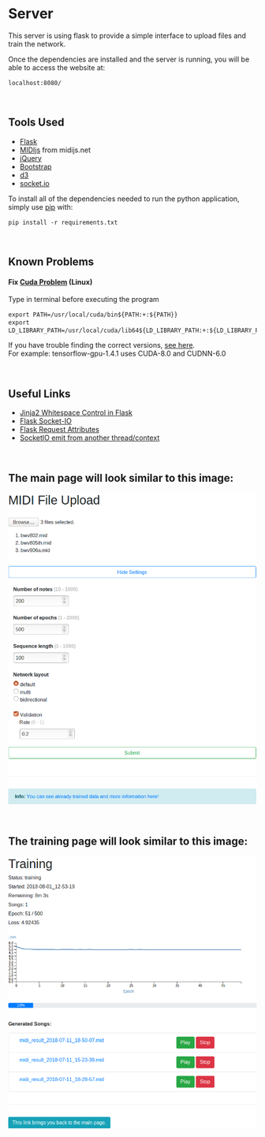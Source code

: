 # Server

This server is using flask to provide a simple interface to upload files and train the network.

Once the dependencies are installed and the server is running,
you will be able to access the website at:

```
localhost:8080/
```

<br/>

## Tools Used
- [Flask](http://flask.pocoo.org/)
- [MIDIjs](http://www.midijs.net/) from midijs.net
- [jQuery](https://github.com/jquery/jquery)
- [Bootstrap](https://github.com/twbs/bootstrap)
- [d3](https://github.com/d3/d3)
- [socket.io](https://github.com/socketio/socket.io)

To install all of the dependencies needed to run the python application,
simply use [pip](https://pypi.org/) with:

```
pip install -r requirements.txt
```


<br/>

## Known Problems

#### Fix [Cuda Problem](https://stackoverflow.com/questions/42013316/after-building-tensorflow-from-source-seeing-libcudart-so-and-libcudnn-errors) (Linux)
Type in terminal before executing the program

```
export PATH=/usr/local/cuda/bin${PATH:+:${PATH}}
export LD_LIBRARY_PATH=/usr/local/cuda/lib64${LD_LIBRARY_PATH:+:${LD_LIBRARY_PATH}}
```

If you have trouble finding the correct versions, [see here](https://stackoverflow.com/questions/48575900/how-to-install-tensorflow-gpu-with-cuda8-0).  
For example: tensorflow-gpu-1.4.1 uses CUDA-8.0 and CUDNN-6.0


<br/>

## Useful Links
- [Jinja2 Whitespace Control in Flask](https://pythonadventures.wordpress.com/2015/01/29/flask-jinja2-dont-print-empty-lines/)
- [Flask Socket-IO](https://flask-socketio.readthedocs.io/en/latest/)
- [Flask Request Attributes](https://tedboy.github.io/flask/generated/generated/flask.Request.html#attributes)
- [SocketIO emit from another thread/context](https://stackoverflow.com/questions/31647081/flask-python-and-socket-io-multithreading-app-is-giving-me-runtimeerror-work)


<br/>

## The main page will look similar to this image:

![Image of website main page](img/website_main2.png)


<br/>

## The training page will look similar to this image:

![Image of website training page](img/website_training.png)
